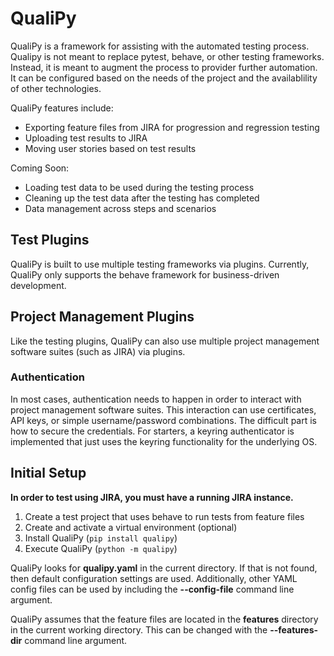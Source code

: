 # QualiPy
QualiPy is a framework for assisting with the automated testing process.  Qualipy is not meant to replace pytest, behave, or other testing frameworks.  Instead, it is meant to augment the process to provider further automation.  It can be configured based on the needs of the project and the availablility of other technologies.

QualiPy features include:
- Exporting feature files from JIRA for progression and regression testing
- Uploading test results to JIRA
- Moving user stories based on test results

Coming Soon:
- Loading test data to be used during the testing process
- Cleaning up the test data after the testing has completed
- Data management across steps and scenarios

## Test Plugins
QualiPy is built to use multiple testing frameworks via plugins.  Currently, QualiPy only supports the behave framework for business-driven development.

## Project Management Plugins
Like the testing plugins, QualiPy can also use multiple project management software suites (such as JIRA) via plugins.

### Authentication
In most cases, authentication needs to happen in order to interact with project management software suites.  This interaction can use certificates, API keys, or simple username/password combinations.  The difficult part is how to secure the credentials.  For starters, a keyring authenticator is implemented that just uses the keyring functionality for the underlying OS.

## Initial Setup
**In order to test using JIRA, you must have a running JIRA instance.**
1. Create a test project that uses behave to run tests from feature files
1. Create and activate a virtual environment (optional)
1. Install QualiPy (`pip install qualipy`)
1. Execute QualiPy (`python -m qualipy`)

QualiPy looks for **qualipy.yaml** in the current directory.  If that is not found, then default configuration settings are used.  Additionally, other YAML config files can be used by including the **--config-file** command line argument. 

QualiPy assumes that the feature files are located in the **features** directory in the current working directory.  This can be changed with the **--features-dir** command line argument.